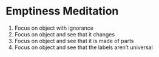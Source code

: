 # Emptiness Meditation

1. Focus on object with ignorance 
2. Focus on object and see that it changes 
3. Focus on object and see that it is made of parts 
4. Focus on object and see that the labels aren’t universal 
